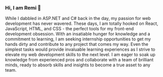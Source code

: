### Hi, I am Remi 👋

While I dabbled in ASP.NET and C# back in the day, my passion for web development has never wavered. These days, I am totally hooked on React, JavaScript, HTML, and CSS - the perfect tools for my front-end development obsession. With an insatiable hunger for knowledge and a commitment to learning, I am seeking internship opportunities to get my hands dirty and contribute to any project that comes my way. Even the simplest tasks would provide invaluable learning experiences as I strive to elevate my web development skills to the next level. I am eager to soak up knowledge from experienced pros and collaborate with a team of brilliant minds, ready to absorb skills and insights to become a true asset to any team.
